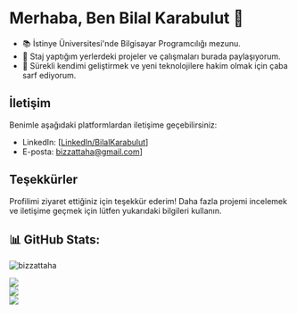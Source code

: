 # Merhaba, Ben Bilal Karabulut 👋

- 📚 İstinye Üniversitesi'nde Bilgisayar Programcılığı mezunu.
- 💼 Staj yaptığım yerlerdeki projeler ve çalışmaları burada paylaşıyorum.
- 🌱 Sürekli kendimi geliştirmek ve yeni teknolojilere hakim olmak için çaba sarf ediyorum.
## İletişim

Benimle aşağıdaki platformlardan iletişime geçebilirsiniz:

- LinkedIn: [[LinkedIn/BilalKarabulut](https://www.linkedin.com/in/bilalkarabulut/)]
- E-posta: [bizzattaha@gmail.com](mailto:bilaltahakarabulut@gmail.com)]

## Teşekkürler

Profilimi ziyaret ettiğiniz için teşekkür ederim! Daha fazla projemi incelemek ve iletişime geçmek için lütfen yukarıdaki bilgileri kullanın.

## 📊 GitHub Stats:
<p align="left"> <img src= "https://komarev.com/ghpvc/?username=bizzattaha&label=Profile%20views&color=0e75b6&style=flat" alt="bizzattaha" /> </p>

![](https://github-readme-stats.vercel.app/api?username=bizzattaha&theme=dark&hide_border=false&include_all_commits=false&count_private=false)<br/>
![](https://github-readme-streak-stats.herokuapp.com/?user=bizzattaha&theme=dark&hide_border=false)<br/>
![](https://github-readme-stats.vercel.app/api/top-langs/?username=bizzattaha&theme=dark&hide_border=false&include_all_commits=false&count_private=false&layout=compact)
